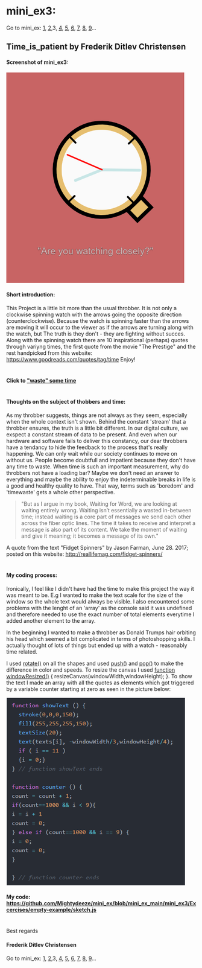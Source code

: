 
# mini_ex3:
Go to mini_ex:
[1](https://github.com/Mightydeeze/mini_ex/tree/mini_ex_main/mini_ex1),
[2](https://github.com/Mightydeeze/mini_ex/tree/mini_ex_main/mini_ex2),3,
[4](https://github.com/Mightydeeze/mini_ex/tree/mini_ex_main/mini_ex4),
[5](https://github.com/Mightydeeze/mini_ex/tree/mini_ex_main/mini_ex5),
[6](https://github.com/Mightydeeze/mini_ex/tree/mini_ex_main/mini_ex6),
[7](https://github.com/Mightydeeze/mini_ex/tree/mini_ex_main/mini_ex7),
[8](https://github.com/Mightydeeze/mini_ex/tree/mini_ex_main/mini_ex8),
[9](https://github.com/Mightydeeze/mini_ex/tree/mini_ex_main/mini_ex9)...
## Time_is_patient by Frederik Ditlev Christensen
#### Screenshot of mini_ex3:
![alt text](Time.png "Are you watching closely?")
#### Short introduction:
This Project is a little bit more than the usual throbber. It is not only a clockwise spinning watch with the arrows going the opposite direction (counterclockwise). Because the watch is spinning faster than the arrows are moving it will occur to the viewer as if the arrows are turning along with the watch, but The truth is they don't - they are fighting without succes.
Along with the spinning watch there are 10 inspirational (perhaps) quotes through variyng times, the first quote from the movie "The Prestige" and the rest handpicked from this website: https://www.goodreads.com/quotes/tag/time
Enjoy!

#
#### Click to ["waste" some time](https://rawgit.com/Mightydeeze/mini_ex/mini_ex_main/mini_ex3/Excercises/empty-example/index.html)
#
#### Thoughts on the subject of thobbers and time:
As my throbber suggests, things are not always as they seem, especially when the whole context isn't shown. Behind the constant 'stream' that a throbber ensures, the truth is a little bit different. In our digital culture, we exspect a constant stream of data to be present. And even when our hardware and software fails to deliver this constancy, our dear throbbers have a tendancy to hide the feedback to the process that's really happening. We can only wait while our society continues to move on without us. People become doubtfull and impatient because they don't have any time to waste. When time is such an important measurement, why do throbbers not have a loading bar? Maybe we don't need an answer to everything and maybe the ability to enjoy the indeterminable breaks in life is a good and healthy quality to have. That way, terms such as 'boredom' and 'timewaste' gets a whole other perspective.

>"But as I argue in my book, Waiting for Word, we are looking at waiting entirely wrong. Waiting isn’t essentially a wasted in-between time; instead waiting is a core part of messages we send each other across the fiber optic lines. The time it takes to receive and interpret a message is also part of its content. We take the moment of waiting and give it meaning; it becomes a message of its own."

A quote from the text "Fidget Spinners" by Jason Farman, June 28. 2017; posted on this website: http://reallifemag.com/fidget-spinners/

#
#### My coding process: 

Ironically, I feel like I didn't have had the time to make this project the way it was meant to be. E.g I wanted to make the text scale for the size of the window so the whole text would always be visible. 
I also encountered some problems with the lenght of an 'array' as the console said it was undefined and therefore needed to use the exact number of total elements everytime I added another element to the array.

In the beginning I wanted to make a throbber as Donald Trumps hair orbiting his head which seemed a bit complicated in terms of photoshopping skills. I actually thought of lots of things but ended up with a watch - reasonably time related. 

I used [rotate()](https://p5js.org/reference/#/p5/rotate) on all the shapes and used [push()](https://p5js.org/reference/#/p5/push) and [pop()](https://p5js.org/reference/#/p5/pop) to make the difference in color and speeds. To resize the canvas I used [function windowResized()](https://p5js.org/reference/#/p5/windowResized) { resizeCanvas(windowWidth,windowHeight); }.
To show the text I made an array with all the quotes as elements which got triggered by a variable counter starting at zero as seen in the picture below:

![alt text](Text_count.png)

#### My code: https://github.com/Mightydeeze/mini_ex/blob/mini_ex_main/mini_ex3/Excercises/empty-example/sketch.js

  #
 Best regards 
#### Frederik Ditlev Christensen

Go to mini_ex:
[1](https://github.com/Mightydeeze/mini_ex/tree/mini_ex_main/mini_ex1),
[2](https://github.com/Mightydeeze/mini_ex/tree/mini_ex_main/mini_ex2),3,
[4](https://github.com/Mightydeeze/mini_ex/tree/mini_ex_main/mini_ex4),
[5](https://github.com/Mightydeeze/mini_ex/tree/mini_ex_main/mini_ex5),
[6](https://github.com/Mightydeeze/mini_ex/tree/mini_ex_main/mini_ex6),
[7](https://github.com/Mightydeeze/mini_ex/tree/mini_ex_main/mini_ex7),
[8](https://github.com/Mightydeeze/mini_ex/tree/mini_ex_main/mini_ex8),
[9](https://github.com/Mightydeeze/mini_ex/tree/mini_ex_main/mini_ex9)...
